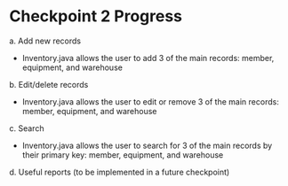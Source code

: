 # Checkpoint 2 Progress
a. Add new records
  - Inventory.java allows the user to add 3 of the main records: member, equipment, and warehouse
  
b. Edit/delete records
  - Inventory.java allows the user to edit or remove 3 of the main records: member, equipment, and warehouse
  
c. Search
  - Inventory.java allows the user to search for 3 of the main records by their primary key: member, equipment, and warehouse
  
d. Useful reports (to be implemented in a future checkpoint)
